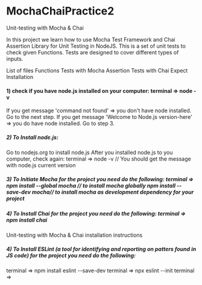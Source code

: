 # MochaChaiPractice2

Unit-testing with Mocha & Chai

In this project we learn how to use Mocha Test Framework and Chai Assertion Library for Unit Testing in NodeJS.
This is a set of unit tests to check given Functions. Tests are designed to cover different types of inputs.

List of files
Functions
Tests with Mocha Assertion
Tests with Chai Expect
Installation
#### 1) check if you have node.js installed on your computer: terminal => node -v

If you get message 'command not found' => you don't have node installed. Go to the next step.
If you get message 'Welcome to Node.js version-here' => you do have node installed. Go to step 3.
##### 2) To Install node.js:

Go to nodejs.org to install node.js
After you installed node.js to you computer, check again: terminal => node -v // You should get the message with node.js current version
##### 3) To Initiate Mocha for the project you need do the following: terminal => npm install --global mocha // to install mocha globally npm install --save-dev mocha// to install mocha as development dependency for your project

##### 4) To Install Chai for the project you need do the following: terminal => npm install chai
Unit-testing with Mocha & Chai installation instructions

##### 4) To Install ESLint (a tool for identifying and reporting on patters found in JS code) for the project you need do the following:
terminal => npm install eslint --save-dev
terminal => npx eslint --init
terminal =>
